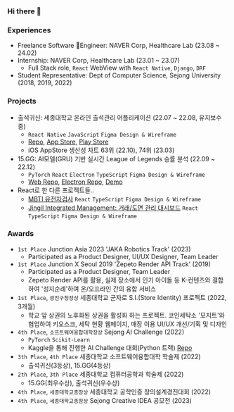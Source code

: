 ### Hi there 👻

<!-- 

[![luciancah's GitHub stats](https://github-readme-stats.vercel.app/api?username=luciancah&theme=transparent)](https://github.com/anuraghazra/github-readme-stats)

### Skills

<p align="left">
  
![React Native](https://img.shields.io/badge/react_native-%2320232a.svg?style=for-the-badge&logo=react&logoColor=%2361DAFB)
![React](https://img.shields.io/badge/react-%2320232a.svg?style=for-the-badge&logo=react&logoColor=%2361DAFB)
![TypeScript](https://img.shields.io/badge/typescript-%23007ACC.svg?style=for-the-badge&logo=typescript&logoColor=white)
![PyTorch](https://img.shields.io/badge/PyTorch-%23EE4C2C.svg?style=for-the-badge&logo=PyTorch&logoColor=white)
![Homebridge](https://img.shields.io/badge/homebridge-%23491F59.svg?style=for-the-badge&logo=homebridge&logoColor=white) 

</p>

-->

### Experiences
- Freelance Software Engineer: NAVER Corp, Healthcare Lab (23.08 ~ 24.02)
- Internship: NAVER Corp, Healthcare Lab (23.01 ~ 23.07)
  - Full Stack role, `React` WebView with `React Native`, `Django`, `DRF`
- Student Representative: Dept of Computer Science, Sejong University (2018, 2019, 2022)

### Projects
- 출석귀신: 세종대학교 온라인 출석관리 어플리케이션 (22.07 ~ 22.08, 유지보수중)
  - `React Native` `JavaScript` `Figma Design & Wireframe`
  - [Repo](https://github.com/luciancah/sejong-attendance), [App Store](https://apps.apple.com/kr/app/%EC%B6%9C%EC%84%9D%EA%B7%80%EC%8B%A0-%EC%84%B8%EC%A2%85%EB%8C%80%ED%95%99%EA%B5%90-%EC%98%A8%EB%9D%BC%EC%9D%B8-%EC%B6%9C%EC%84%9D%EA%B4%80%EB%A6%AC/id1641685544), [Play Store](https://play.google.com/store/apps/details?id=com.sejongattendancev1)
  - iOS AppStore 생산성 차트 63위 (22.10), 74위 (23.03)
- 15.GG: AI모델(GRU) 기반 실시간 League of Legends 승률 분석 (22.09 ~ 22.12)
  - `PyTorch` `React` `Electron` `TypeScript` `Figma Design & Wireframe`
  - [Web Repo](https://github.com/fifteen-GG/15GG_front), [Electron Repo](https://github.com/fifteen-GG/DataNashor), [Demo](https://www.youtube.com/watch?v=PA12zff1NyU&feature=youtu.be)
- React로 한 다른 프로젝트들..
  - [MBTI 유전자검사](https://github.com/Viral-MBTI-Test/Viral_MBTI_frontend) `React` `TypeScript` `Figma Design & Wireframe`
  - [Jingil Integrated Management: 거래/도면 관리 대시보드](https://github.com/Jingil-Integrated-Management/JIM_frontend_v4) `React` `TypeScript` `Figma Design & Wireframe`

### Awards
- `1st Place` Junction Asia 2023 'JAKA Robotics Track' (2023)
  - Participated as a Product Designer, UI/UX Designer, Team Leader
- `1st Place` Junction X Seoul 2019 'Zepeto Render API Track' (2019)
  - Participated as a Product Designer, Team Leader
  - Zepeto Render API를 활용, 실제 장소에서 인기 아이돌 등 K-컨텐츠와 결합하여 '성지순례'하여 온/오프라인 간의 융합 서비스
- `1st Place`, `광진구청장상` 세종대학교 군자로 S.I.(Store Identity) 프로젝트 (2022, 3개월)
  - 학교 앞 상권의 노후화된 상권을 활성화 하는 프로젝트. 코인세탁소 '모지트'와 협업하여 키오스크, 세탁 현황 웹페이지, 매장 이용 UI/UX 개선/기획 및 디자인
- `4th Place`, `소프트웨어융합대학장상` Sejong AI Challenge (2022)
  - `PyTorch` `Scikit-Learn`
  - Kaggle을 통해 진행한 AI Challenge 대회(Python 트랙) [Repo](https://github.com/SejongAI-Challenge/2022.AI.Challenge)
- `3th Place`, `4th Place` 세종대학교 소프트웨어융합대학 학술제 (2022)
  - 출석귀신(3등상), 15.GG(4등상)
- `2th Place`, `3th Place` 세종대학교 컴퓨터공학과 학술제 (2022)
  - 15.GG(최우수상), 출석귀신(우수상)
- `4th Place`, `세종대학교총장상` 세종대학교 공학인증 창의설계경진대회 (2022)
- `4th Place`, `세종대학교총장상` Sejong Creative IDEA 공모전 (2023)
